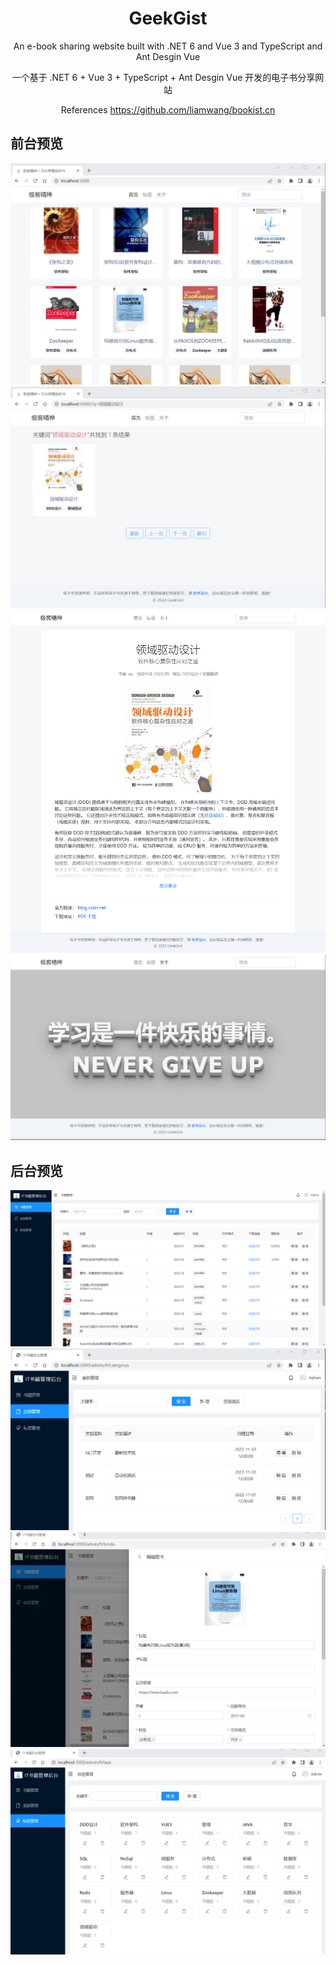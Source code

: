<h1 align="center">GeekGist</h1>

<div align="center">

An e-book sharing website built with .NET 6 and Vue 3 and TypeScript and Ant Desgin Vue

一个基于 .NET 6 + Vue 3 + TypeScript + Ant Desgin Vue 开发的电子书分享网站 <br/>

References https://github.com/liamwang/bookist.cn
</div>

## 前台预览
![image](https://raw.githubusercontent.com/WuLex/UsefulPicture/main/bookshare/index.png)
![image](https://raw.githubusercontent.com/WuLex/UsefulPicture/main/bookshare/searchbook.png)
![image](https://raw.githubusercontent.com/WuLex/UsefulPicture/main/bookshare/detail.png)
![image](https://raw.githubusercontent.com/WuLex/UsefulPicture/main/bookshare/never.png)
## 后台预览
![image](https://raw.githubusercontent.com/WuLex/UsefulPicture/main/bookshare/booklist.png)
![image](https://raw.githubusercontent.com/WuLex/UsefulPicture/main/bookshare/category.png)
![image](https://raw.githubusercontent.com/WuLex/UsefulPicture/main/bookshare/edit.png)
![image](https://raw.githubusercontent.com/WuLex/UsefulPicture/main/bookshare/tags.png)



